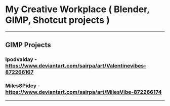 # My Creative Workplace ( Blender, GIMP, Shotcut projects )
---
## GIMP Projects
### Ipodvalday - https://www.deviantart.com/sairpa/art/Valentinevibes-872266167
### MilesSPidey - https://www.deviantart.com/sairpa/art/MilesVibe-872266174 
---
